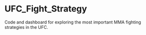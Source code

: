 # UFC_Fight_Strategy
Code and dashboard for exploring the most important MMA fighting strategies in the UFC.
